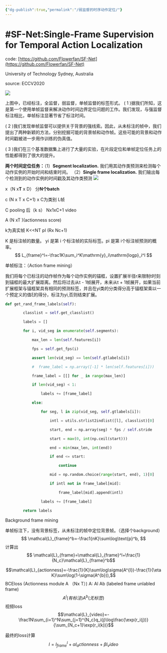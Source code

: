 ```yaml
---
{"dg-publish":true,"permalink":"/弱监督的时序动作定位/"}
---
```



# #SF-Net:Single-Frame Supervision for Temporal Action Localization

code: [https://github.com/Flowerfan/SF-Net](https://github.com/Flowerfan/SF-Net)

University of Technology Sydney, Australia

source: ECCV2020

![](file://D:\Code\Master\emotion-video\papers-24\SF.png?lastModify=1725270134)

上图中，已经标注，全监督，弱监督，单帧监督的标签形式。
( 1 )据我们所知，这是第一个使用单帧监督来解决动作时间边界定位问题的工作。我们发现，与强监督标注相比，单帧标注显著节省了标注时间。

( 2 )我们发现单帧监督可以提供关于背景的强线索。因此，从未标注的帧中，我们提出了两种新颖的方法，分别挖掘可能的背景帧和动作帧。这些可能的背景和动作时间戳被进一步用作训练的伪真值。

( 3 )我们在三个基准数据集上进行了大量的实验，在片段定位和单帧定位任务上的性能都得到了很大的提升。

**两个时间定位任务：**（1）**Segment localization.** 我们用其动作类预测来检测每个动作实例的开始时间和结束时间。 （2）**Single frame localization.** 我们输出每个检测到的动作实例的时间戳及其动作类预测
![](file://D:\Code\Master\emotion-video\papers-24\SF-net.png?lastModify=1725276275)

x（N x**T** x D） 分**N个batch**

c (N x T x C+1) x C为类别 L帧

C pooling 后（k s） Nx1xC+1 video

A (N xT )(actionness score)

k为真实帧 K<<NT pl (Rx Nc+1)

K 是标注帧的数量。
yi 是第 i 个标注帧的实际标签。pi 是第 i个标注帧预测的概率。
$$
L_{frame}^l=-\frac1K\sum_i^K\mathrm{y}_i\mathrm{logp}_i^l
$$

单帧标注：（Action frame mining）

我们将每个已标注的动作帧作为每个动作实例的锚框，设置扩展半径r来限制t时刻到锚框的最大扩展距离。然后将过去从t - 1帧展开，未来从t + 1帧展开，如果当前扩展框架与锚框架具有相同的预测标签，并且在yi类的分类得分高于锚框架乘以一个预定义的值ξ的得分，标注为yi,否则结束扩展。
```python
def get_rand_frame_labels(self):

        classlist = self.get_classlist()

        labels = []

        for i, vid_seg in enumerate(self.segments):

            max_len = len(self.features[i])

            fps = self.get_fps(i)

            assert len(vid_seg) == len(self.gtlabels[i])

            #  frame_label = np.array([-1] * len(self.features[i]))

            frame_label = [[] for _ in range(max_len)]

            if len(vid_seg) < 1:

                labels += [frame_label]

            else:

                for seg, l in zip(vid_seg, self.gtlabels[i]):

                    intl = utils.strlist2indlist([l], classlist)[0]

                    start, end = np.array(seg) * fps / self.stride

                    start = max(0, int(np.ceil(start)))

                    end = min(max_len, int(end))

                    if end <= start:

                        continue

                    mid = np.random.choice(range(start, end), 1)[0]

                    if intl not in frame_label[mid]:

                        frame_label[mid].append(intl)

                labels += [frame_label]

        return labels
```

Background frame mining

单帧标注下，没有背景标签，从未标注的帧中定位背景帧。（选择​个background）
$$
\mathcal{L}_{frame}^b=-\frac1{nK}\sum\log\text{p}^b,
$$
计算出
$$
\mathcal{L}_{frame}=\mathcal{L}_{frame}^l+\frac{1}{N_c}\mathcal{L}_{frame}^b$$

$$\mathcal{L}_{actionness}=-\frac{1}{K}\sum\log\sigma(A^{l})-\frac{1}{\eta K}\sum\log(1-\sigma(A^{b})),$$
BCEloss (Actionness module A （Nx T）)
A:​ ​Al Ab  (labeled frame unlabled frame) $$A^l (有标注)A^b(无标签)$$
视频loss ​
$$\mathcal{L}_{video}=-\frac1N\sum_{i=1}^N\sum_{j=1}^{N_c}q_i(j)\log\frac{\exp(r_i(j))}{\sum_{N_c+1}\exp(r_i(k))}$$

​最终的loss计算
$$
l=l_{frame}^l+αl_actionness+βl_video$$